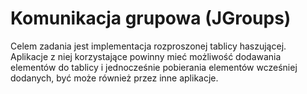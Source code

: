 # Komunikacja grupowa (JGroups)

Celem zadania jest implementacja rozproszonej tablicy haszującej. 
Aplikacje z niej korzystające powinny mieć możliwość dodawania elementów do tablicy i jednocześnie pobierania elementów wcześniej dodanych, być może również przez inne aplikacje.